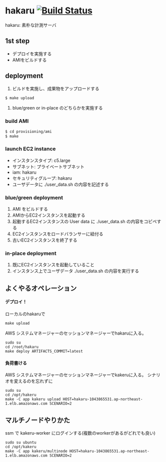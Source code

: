 # hakaru [![Build Status][travis-img]][travis-url]

[travis-img]: https://travis-ci.com/voyagegroup/hakaru.svg?token=iBCGFnZyWWvHWvMJnnx3&branch=master
[travis-url]: https://travis-ci.com/voyagegroup/hakaru

hakaru: 素朴な計測サーバ

## 1st step

- デプロイを実施する
- AMIをビルドする

## deployment

1. ビルドを実施し、成果物をアップロードする

```bash
$ make upload
```

1. blue/green or in-place のどちらかを実施する

### build AMI

```bash
$ cd provisioning/ami
$ make
```

### launch EC2 instance

- インスタンスタイプ: c5.large
- サブネット: プライベートサブネット
- iam: hakaru
- セキュリティグループ: hakaru
- ユーザデータに ./user_data.sh の内容を記述する

### blue/green deployment

1. AMI をビルドする
1. AMIからEC2インスタンスを起動する
1. 起動するEC2インスタンスの User data に ./user_data.sh の内容をコピペする
1. EC2インスタンスをロードバランサーに紐付る
1. 古いEC2インスタンスを終了する

### in-place deployment

1. 既にEC2インスタンスを起動していること
1. インスタンス上でユーザデータ ./user_data.sh の内容を実行する

## よくやるオペレーション

#### デプロイ！

ローカルのhakaruで

```
make upload
```

AWS システムマネージャーのセッションマネージャーでhakaruに入る。

```
sudo su
cd /root/hakaru
make deploy ARTIFACTS_COMMIT=latest
```

#### 負荷書ける

AWS システムマネージャーのセッションマネージャーでkakeruに入る。
シナリオを変えるのを忘れずに

```
sudo su
cd /opt/hakeru
make -C app kakeru upload HOST=hakaru-1043865531.ap-northeast-1.elb.amazonaws.com SCENARIO=2
```

## マルチノードやりかた

ssm で kakeru-worker にログインする(複数のworkerがあるがどれでも良い)
```
sudo su ubuntu
cd /opt/kakeru
make -C app kakeru/multinode HOST=hakaru-1043865531.ap-northeast-1.elb.amazonaws.com SCENARIO=2
```

